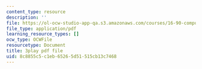 ```yaml
---
content_type: resource
description: ''
file: https://ol-ocw-studio-app-qa.s3.amazonaws.com/courses/16-90-computational-methods-in-aerospace-engineering-spring-2014/8c8855c5c1eb65265d51515cb13c7468_nKNFP1PiIdo.pdf
file_type: application/pdf
learning_resource_types: []
ocw_type: OCWFile
resourcetype: Document
title: 3play pdf file
uid: 8c8855c5-c1eb-6526-5d51-515cb13c7468
---
```

